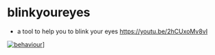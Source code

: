 # blinkyoureyes

- a tool to help you to blink your eyes
https://youtu.be/2hCUxoMv8vI


[![behaviour](https://img.youtube.com/vi/2hCUxoMv8vI/maxresdefault.jpg)](https://youtu.be/2hCUxoMv8vI)]

